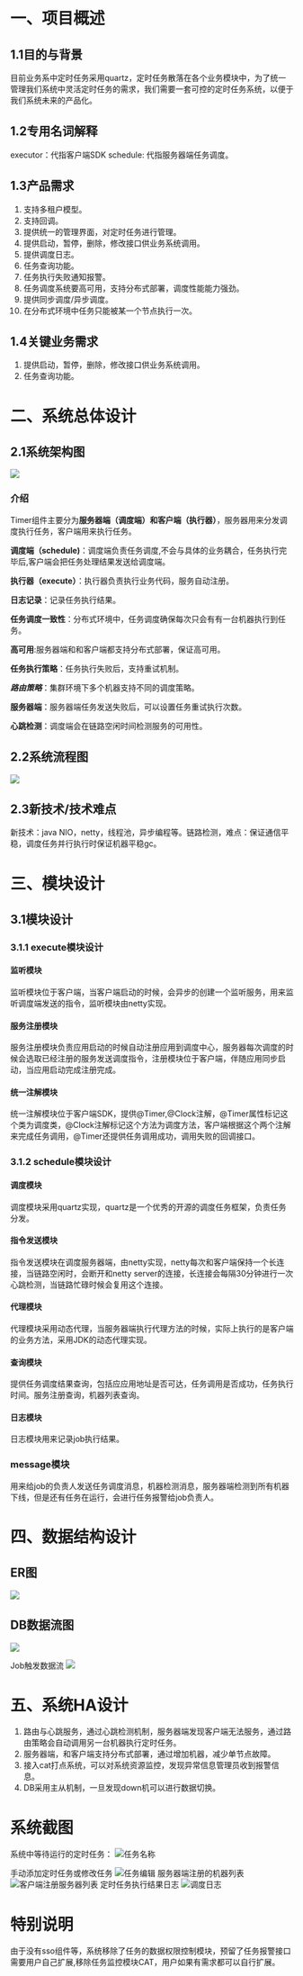 
# 一、项目概述
## 1.1目的与背景
目前业务系中定时任务采用quartz，定时任务散落在各个业务模块中，为了统一管理我们系统中灵活定时任务的需求，我们需要一套可控的定时任务系统，以便于我们系统未来的产品化。
## 1.2专用名词解释
executor：代指客户端SDK
schedule: 代指服务器端任务调度。

## 1.3产品需求
1. 支持多租户模型。
2. 支持回调。
3. 提供统一的管理界面，对定时任务进行管理。
4. 提供启动，暂停，删除，修改接口供业务系统调用。
5. 提供调度日志。
6. 任务查询功能。
7. 任务执行失败通知报警。
8. 任务调度系统要高可用，支持分布式部署，调度性能能力强劲。
9. 提供同步调度/异步调度。
10. 在分布式环境中任务只能被某一个节点执行一次。


## 1.4关键业务需求
1. 提供启动，暂停，删除，修改接口供业务系统调用。
2. 任务查询功能。

# 二、系统总体设计
## 2.1系统架构图
![](http://7xstto.com1.z0.glb.clouddn.com/%E6%9E%B6%E6%9E%84.png)


### 介绍
Timer组件主要分为**服务器端（调度端）**和**客户端（执行器）**，服务器用来分发调度执行任务，客户端用来执行任务。

**调度端（schedule)**：调度端负责任务调度,不会与具体的业务耦合，任务执行完毕后,客户端会把任务处理结果发送给调度端。

**执行器（execute）**：执行器负责执行业务代码，服务自动注册。

**日志记录**：记录任务执行结果。

**任务调度一致性**：分布式环境中，任务调度确保每次只会有有一台机器执行到任务。

**高可用**:服务器端和和客户端都支持分布式部署，保证高可用。

**任务执行策略**：任务执行失败后，支持重试机制。

***路由策略***：集群环境下多个机器支持不同的调度策略。

**服务器端**：服务器端任务发送失败后，可以设置任务重试执行次数。

**心跳检测**：调度端会在链路空闲时间检测服务的可用性。


## 2.2系统流程图

![](http://7xstto.com1.z0.glb.clouddn.com/Job%E6%89%A7%E8%A1%8C%E6%B5%81%E7%A8%8B%20%281%29.png)

## 2.3新技术/技术难点
新技术：java NIO，netty，线程池，异步编程等。链路检测，难点：保证通信平稳，调度任务并行执行时保证机器平稳gc。
# 三、模块设计
## 3.1模块设计
### 3.1.1 execute模块设计
#### 监听模块
监听模块位于客户端，当客户端启动的时候，会异步的创建一个监听服务，用来监听调度端发送的指令，监听模块由netty实现。

#### 服务注册模块
服务注册模块负责应用启动的时候自动注册应用到调度中心，服务器每次调度的时候会选取已经注册的服务发送调度指令，注册模块位于客户端，伴随应用同步启动，当应用启动完成注册完成。
#### 统一注解模块
统一注解模块位于客户端SDK，提供@Timer,@Clock注解，@Timer属性标记这个类为调度类，@Clock注解标记这个方法为调度方法，客户端根据这个两个注解来完成任务调用，@Timer还提供任务调用成功，调用失败的回调接口。
### 3.1.2 schedule模块设计
#### 调度模块
调度模块采用quartz实现，quartz是一个优秀的开源的调度任务框架，负责任务分发。


#### 指令发送模块
指令发送模块在调度服务器端，由netty实现，netty每次和客户端保持一个长连接，当链路空闲时，会断开和netty server的连接，长连接会每隔30分钟进行一次心跳检测，当链路忙碌时候会复用这个连接。
#### 代理模块
代理模块采用动态代理，当服务器端执行代理方法的时候，实际上执行的是客户端的业务方法，采用JDK的动态代理实现。
#### 查询模块
提供任务调度结果查询，包括应应用地址是否可达，任务调用是否成功，任务执行时间。服务注册查询，机器列表查询。
#### 日志模块
日志模块用来记录job执行结果。
### message模块
用来给job的负责人发送任务调度消息，机器检测消息，服务器端检测到所有机器下线，但是还有任务在运行，会进行任务报警给job负责人。

# 四、数据结构设计
## ER图
![](http://7xstto.com1.z0.glb.clouddn.com/Er.png)


## DB数据流图

![](http://7xstto.com1.z0.glb.clouddn.com/db.png)

Job触发数据流
![](http://7xstto.com1.z0.glb.clouddn.com/Job%E8%A7%A6%E5%8F%91%E6%95%B0%E6%8D%AE%E6%B5%81%20%281%29%20%282%29.png)


# 五、系统HA设计

1. 路由与心跳服务，通过心跳检测机制，服务器端发现客户端无法服务，通过路由策略会自动调用另一台机器执行定时任务。
2. 服务器端，和客户端支持分布式部署，通过增加机器，减少单节点故障。
3. 接入cat打点系统，可以对系统资源监控，发现异常信息管理员收到报警信息。
4. DB采用主从机制，一旦发现down机可以进行数据切换。



# 系统截图
系统中等待运行的定时任务：
![任务名称](http://7xstto.com1.z0.glb.clouddn.com/%E4%BB%BB%E5%8A%A1%E5%90%8D%E7%A7%B0.png)

手动添加定时任务或修改任务
![任务编辑](http://7xstto.com1.z0.glb.clouddn.com/%E4%BB%BB%E5%8A%A1.png)
服务器端注册的机器列表
![客户端注册服务器列表](http://7xstto.com1.z0.glb.clouddn.com/%E6%9C%8D%E5%8A%A1%E5%88%97%E8%A1%A8.png)
定时任务执行结果日志
![调度日志](http://7xstto.com1.z0.glb.clouddn.com/%E6%97%A5%E5%BF%97.png)

# 特别说明
由于没有sso组件等，系统移除了任务的数据权限控制模块，预留了任务报警接口需要用户自己扩展,移除任务监控模块CAT，用户如果有需求都可以自行扩展。